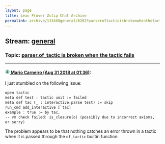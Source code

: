 ```yaml
---
layout: page
title: Lean Prover Zulip Chat Archive 
permalink: archive/113488general/62623parseroftacticisbrokenwhenthetacticfails.html
---
```


## Stream: [general](index.html)
### Topic: [parser.of_tactic is broken when the tactic fails](62623parseroftacticisbrokenwhenthetacticfails.html)

---

#### [![Click to go to Zulip](../../assets/img/zulip2.png) Mario Carneiro (Aug 31 2018 at 01:36)](https://leanprover.zulipchat.com/#narrow/stream/113488-general/topic/parser.of_tactic%20is%20broken%20when%20the%20tactic%20fails/near/133093024):
I just stumbled on the following issue:
```
open tactic
meta def test : tactic unit := failed
meta def tac (_ : interactive.parse test) := skip
run_cmd add_interactive [`tac]
example : true := by tac.
-- vm check failed: is_closure(o) (possibly due to incorrect axioms, or sorry)
```
The problem appears to be that nothing catches an error thrown in a tactic when it is passed through the `of_tactic` builtin function

